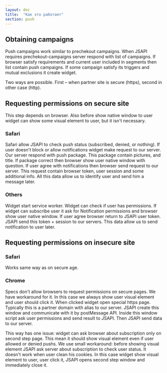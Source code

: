 ```yaml
---
layout: doc
title:  "Как это работает"
section: push
---
```


## Obtaining campaigns

Push campaigns work similar to prechekout campaigns. When JSAPI requires prechekout-campaigns server respond with list of campaigns. If browser satisfy requirements and current user included in segments then list contain push campaigns. If some campaign satisfy its triggers and mutual exclusions it create widget.

Two ways are possible. First – when partner site is secure (https), second in other case (http).

## Requesting permissions on secure site

This step depends on browser. Also before show native window to user widget can show some visual element to user, but it isn't necessary.

### Safari

Safari allow JSAPI to check push status (subscribed, denied, or nothing). If user doesn't block or allow notifications widget make request to our server. Our server respond with push package. This package contain pictures, and title. If package correct then browser show user native window with question. If user agree with notifications then browser send request to our server. This request contain browser token, user session and some additional info. All this data allow us to identify user and send him a message later.

### Others

Widget start service worker. Widget can check if user has permissions. If widget can subscribe user it ask for Notification permissions and browser show user native window. If user agree browser return to JSAPI user token. JSAPI send this token + session to our servers. This data allow us to send notification to user later. 

## Requesting permissions on insecure site

### Safari

Works same way as on secure age.

### Chrome

Specs don't allow browsers to request permissions on secure pages. We have workaround for it. In this case we always show user visual element and user should click it. When clicked widget open special https page. Typically this is a partner domain with alias to our server. JSAPI create this window and communicate with it by postMessage API. Inside this window script ask user permissions and send result to JSAPI. Then JSAPI send data to our server.

This way has one issue: widget can ask browser about subscription only on second step page. This mean it should show visual element even if user allowed or denied pushs. We use small workaround: before showing visual element JSAPI ask server about subscription to check user status. It doesn't work when user clean his cookies. In this case widget show visual element to user, user click it, JSAPI opens second step window and immediately close it. 

